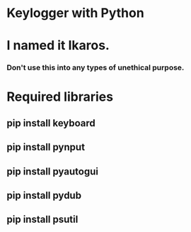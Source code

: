 <h1>Keylogger with Python</h1>
<h1>I named it Ikaros.</h1>
<h3>Don't use this into any types of unethical purpose.</h3>

<h1>Required libraries</h1>
<h2>pip install keyboard</h2>
<h2>pip install pynput</h2>
<h2>pip install pyautogui</h2>
<h2>pip install pydub</h2>
<h2>pip install psutil</h2>

